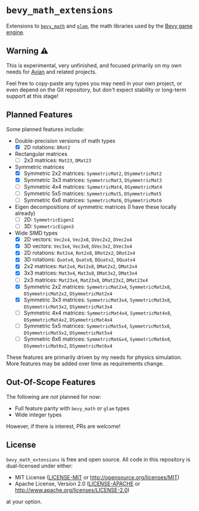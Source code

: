 # `bevy_math_extensions`

Extensions to [`bevy_math`] and [`glam`], the math libraries used by the [Bevy game engine].

[`bevy_math`]: https://docs.rs/bevy_math/latest/bevy_math/
[`glam`]: https://docs.rs/glam/latest/glam/
[Bevy game engine]: https://bevyengine.org/

## Warning ⚠️

This is experimental, very unfinished, and focused primarily on my own needs for [Avian] and related projects.

Feel free to copy-paste any types you may need in your own project, or even depend on the Git repository,
but don't expect stability or long-term support at this stage!

[Avian]: https://github.com/Jondolf/avian

## Planned Features

Some planned features include:

- Double-precision versions of math types
  - [x] 2D rotations: `DRot2`
- Rectangular matrices
  - [ ] 2x3 matrices: `Mat23`, `DMat23`
- Symmetric matrices
  - [x] Symmetric 2x2 matrices: `SymmetricMat2`, `DSymmetricMat2`
  - [x] Symmetric 3x3 matrices: `SymmetricMat3`, `DSymmetricMat3`
  - [ ] Symmetric 4x4 matrices: `SymmetricMat4`, `DSymmetricMat4`
  - [ ] Symmetric 5x5 matrices: `SymmetricMat5`, `DSymmetricMat5`
  - [ ] Symmetric 6x6 matrices: `SymmetricMat6`, `DSymmetricMat6`
- Eigen decompositions of symmetric matrices (I have these locally already)
  - [ ] 2D: `SymmetricEigen2`
  - [ ] 3D: `SymmetricEigen3`
- Wide SIMD types
  - [x] 2D vectors: `Vec2x4`, `Vec2x8`, `DVec2x2`, `DVec2x4`
  - [x] 3D vectors: `Vec3x4`, `Vec3x8`, `DVec3x2`, `DVec3x4`
  - [x] 2D rotations: `Rot2x4`, `Rot2x8`, `DRot2x2`, `DRot2x4`
  - [x] 3D rotations: `Quatx4`, `Quatx8`, `DQuatx2`, `DQuatx4`
  - [x] 2x2 matrices: `Mat2x4`, `Mat2x8`, `DMat2x2`, `DMat2x4`
  - [x] 3x3 matrices: `Mat3x4`, `Mat3x8`, `DMat3x2`, `DMat3x4`
  - [ ] 2x3 matrices: `Mat23x4`, `Mat23x8`, `DMat23x2`, `DMat23x4`
  - [x] Symmetric 2x2 matrices: `SymmetricMat2x4`, `SymmetricMat2x8`, `DSymmetricMat2x2`, `DSymmetricMat2x4`
  - [x] Symmetric 3x3 matrices: `SymmetricMat3x4`, `SymmetricMat3x8`, `DSymmetricMat3x2`, `DSymmetricMat3x4`
  - [ ] Symmetric 4x4 matrices: `SymmetricMat4x4`, `SymmetricMat4x8`, `DSymmetricMat4x2`, `DSymmetricMat4x4`
  - [ ] Symmetric 5x5 matrices: `SymmetricMat5x4`, `SymmetricMat5x8`, `DSymmetricMat5x2`, `DSymmetricMat5x4`
  - [ ] Symmetric 6x6 matrices: `SymmetricMat&x4`, `SymmetricMat6x8`, `DSymmetricMat6x2`, `DSymmetricMat6x4`

These features are primarily driven by my needs for physics simulation.
More features may be added over time as requirements change.

## Out-Of-Scope Features

The following are *not* planned for now:

- Full feature parity with `bevy_math` or `glam` types
- Wide integer types

However, if there is interest, PRs are welcome!

## License

`bevy_math_extensions` is free and open source. All code in this repository is dual-licensed under either:

- MIT License ([LICENSE-MIT](/LICENSE-MIT) or <http://opensource.org/licenses/MIT>)
- Apache License, Version 2.0 ([LICENSE-APACHE](/LICENSE-APACHE) or <http://www.apache.org/licenses/LICENSE-2.0>)

at your option.
